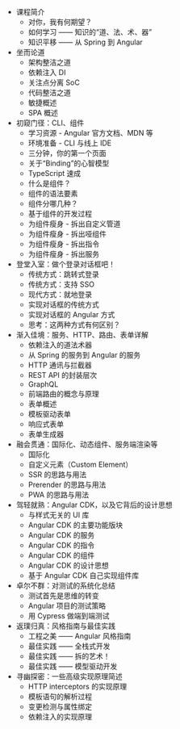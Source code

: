 - 课程简介
  - 对你，我有何期望？
  - 如何学习 —— 知识的“道、法、术、器”
  - 知识平移 —— 从 Spring 到 Angular
- 坐而论道
  - 架构整洁之道
  - 依赖注入 DI
  - 关注点分离 SoC
  - 代码整洁之道
  - 敏捷概述
  - SPA 概述
- 初窥门径：CLI、组件
  - 学习资源 - Angular 官方文档、MDN 等
  - 环境准备 - CLI 与线上 IDE
  - 三分钟，你的第一个页面
  - 关于“Binding”的心智模型
  - TypeScript 速成
  - 什么是组件？
  - 组件的语法要素
  - 组件分哪几种？
  - 基于组件的开发过程
  - 为组件瘦身 - 拆出自定义管道
  - 为组件瘦身 - 拆出哑组件
  - 为组件瘦身 - 拆出指令
  - 为组件瘦身 - 拆出服务
- 登堂入室：做个登录对话框吧！
  - 传统方式：跳转式登录
  - 传统方式：支持 SSO
  - 现代方式：就地登录
  - 实现对话框的传统方式
  - 实现对话框的 Angular 方式
  - 思考：这两种方式有何区别？
- 渐入佳境：服务、HTTP、路由、表单详解
  - 依赖注入的道法术器
  - 从 Spring 的服务到 Angular 的服务
  - HTTP 通讯与拦截器
  - REST API 的封装层次
  - GraphQL
  - 前端路由的概念与原理
  - 表单概述
  - 模板驱动表单
  - 响应式表单
  - 表单生成器
- 融会贯通：国际化、动态组件、服务端渲染等
  - 国际化
  - 自定义元素（Custom Element）
  - SSR 的思路与用法
  - Prerender 的思路与用法
  - PWA 的思路与用法
- 驾轻就熟：Angular CDK，以及它背后的设计思想
  - 与样式无关的 UI 库
  - Angular CDK 的主要功能版块
  - Angular CDK 的服务
  - Angular CDK 的指令
  - Angular CDK 的组件
  - Angular CDK 的设计思想
  - 基于 Angular CDK 自己实现组件库
- 卓尔不群：对测试的系统化总结
  - 测试首先是思维的转变
  - Angular 项目的测试策略
  - 用 Cypress 做端到端测试
- 返璞归真：风格指南与最佳实践
  - 工程之美 —— Angular 风格指南
  - 最佳实践 —— 全栈式开发
  - 最佳实践 —— 拆的艺术！
  - 最佳实践 —— 模型驱动开发
- 寻幽探密：一些高级实现原理简述
  - HTTP interceptors 的实现原理
  - 模板语句的解析过程
  - 变更检测与属性绑定
  - 依赖注入的实现原理
